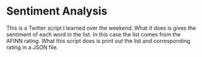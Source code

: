 Sentiment Analysis
=========

This is a Twitter script I learned over the weekend. What it does is gives the sentiment of each word in the list. In this case the list comes from the AFINN rating. What this script does is print out the list and corresponding rating in a JSON file.
